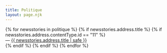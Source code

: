 ```yaml
---
title: Politique
layout: page.njk
---
```


<ul style="list-style: none;margin-block-start: 0px;padding-inline-start: 0px;">
{% for newsstories in politique %}
{% if newsstories.address.title %}
{% if newsstories.address.contentType.id == "11" %} <!-- permet de valider que seuls les news-stories sont affichées (pour retirer les vidéos, audios, extrats, etc.) -->
<li>— <a href="/politique/articles/{{ newsstories.address.title | slug }}/">{{ newsstories.address.title | safe }}</a></li>
{% endif %}
{% endif %}
{% endfor %}
</ul>